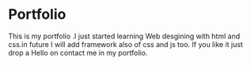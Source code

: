 # Portfolio
This is my portfolio .I just started learning Web desgining with html and css.in future I will add framework also of css and js too.
If you like it just drop a Hello on contact me in my portfolio.
